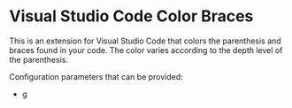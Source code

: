 Visual Studio Code Color Braces
===

This is an extension for Visual Studio Code that colors the parenthesis and braces found in your code. The
color varies according to the depth level of the parenthesis.

Configuration parameters that can be provided:
- g